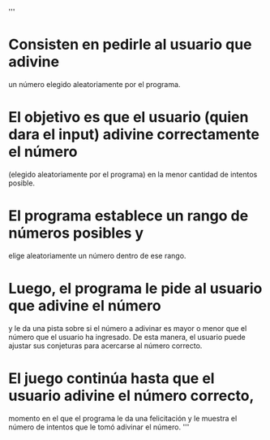 '''
   # Consisten en pedirle al usuario que adivine 
  un número elegido aleatoriamente por el programa.

   # El objetivo es que el usuario (quien dara el input) adivine correctamente el número 
  (elegido aleatoriamente por el programa) en la menor cantidad de intentos posible.
  
   # El programa establece un rango de números posibles y 
  elige aleatoriamente un número dentro de ese rango.

   # Luego, el programa le pide al usuario que adivine el número
  y le da una pista sobre si el número a adivinar es mayor o menor que el número
  que el usuario ha ingresado. De esta manera, el usuario puede ajustar sus conjeturas para acercarse al número correcto.
  
   # El juego continúa hasta que el usuario adivine el número correcto, 
  momento en el que el programa le da una felicitación y le muestra 
  el número de intentos que le tomó adivinar el número.
'''